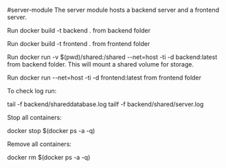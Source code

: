 #server-module
The server module hosts a backend server and a frontend server.

Run docker build -t backend . from backend folder

Run docker build -t frontend . from frontend folder
 
Run docker run -v $(pwd)/shared:/shared --net=host -ti -d backend:latest from backend folder. This will mount a shared volume for storage.

Run docker run --net=host -ti -d frontend:latest from frontend folder

To check log run:

tail -f backend/shareddatabase.log
tailf -f backend/shared/server.log

Stop all containers:

docker stop $(docker ps -a -q)

Remove all containers:

docker rm $(docker ps -a -q)
